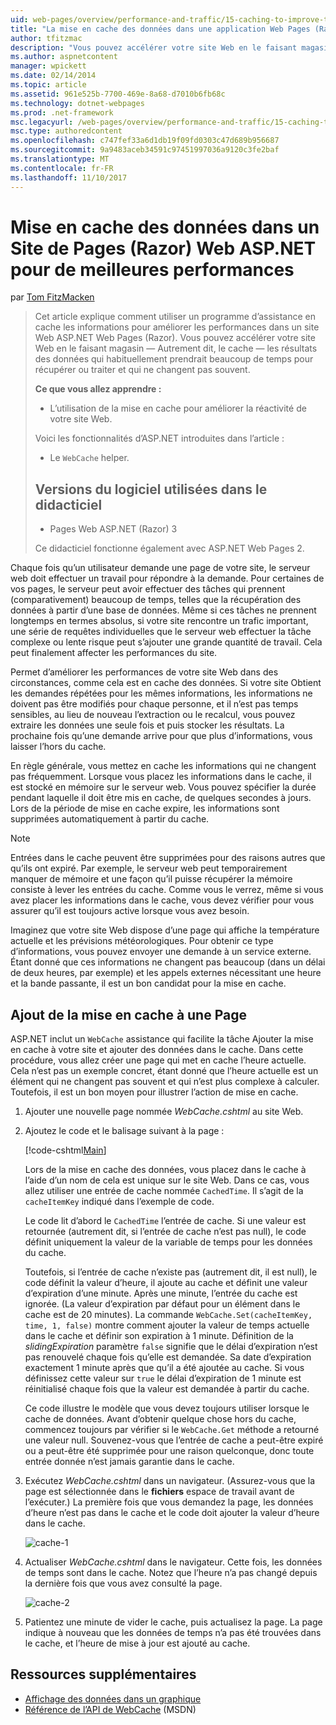```yaml
---
uid: web-pages/overview/performance-and-traffic/15-caching-to-improve-the-performance-of-your-website
title: "La mise en cache des données dans une application Web Pages (Razor) Site pour de meilleures performances | Documents Microsoft"
author: tfitzmac
description: "Vous pouvez accélérer votre site Web en le faisant magasin : autrement dit, cache - les résultats des données qui habituellement prendrait beaucoup de temps pour récupérer ou traiter un..."
ms.author: aspnetcontent
manager: wpickett
ms.date: 02/14/2014
ms.topic: article
ms.assetid: 961e525b-7700-469e-8a68-d7010b6fb68c
ms.technology: dotnet-webpages
ms.prod: .net-framework
msc.legacyurl: /web-pages/overview/performance-and-traffic/15-caching-to-improve-the-performance-of-your-website
msc.type: authoredcontent
ms.openlocfilehash: c747fef33a6d1db19f09fd0303c47d689b956687
ms.sourcegitcommit: 9a9483aceb34591c97451997036a9120c3fe2baf
ms.translationtype: MT
ms.contentlocale: fr-FR
ms.lasthandoff: 11/10/2017
---
```

<a name="caching-data-in-an-aspnet-web-pages-razor-site-for-better-performance"></a>Mise en cache des données dans un Site de Pages (Razor) Web ASP.NET pour de meilleures performances
====================
par [Tom FitzMacken](https://github.com/tfitzmac)

> Cet article explique comment utiliser un programme d’assistance en cache les informations pour améliorer les performances dans un site Web ASP.NET Web Pages (Razor). Vous pouvez accélérer votre site Web en le faisant magasin &#8212; Autrement dit, le cache &#8212; les résultats des données qui habituellement prendrait beaucoup de temps pour récupérer ou traiter et qui ne changent pas souvent.
> 
> **Ce que vous allez apprendre :** 
> 
> - L’utilisation de la mise en cache pour améliorer la réactivité de votre site Web.
> 
> Voici les fonctionnalités d’ASP.NET introduites dans l’article :
> 
> - Le `WebCache` helper.
>   
> 
> ## <a name="software-versions-used-in-the-tutorial"></a>Versions du logiciel utilisées dans le didacticiel
> 
> 
> - Pages Web ASP.NET (Razor) 3
>   
> 
> Ce didacticiel fonctionne également avec ASP.NET Web Pages 2.


Chaque fois qu’un utilisateur demande une page de votre site, le serveur web doit effectuer un travail pour répondre à la demande. Pour certaines de vos pages, le serveur peut avoir effectuer des tâches qui prennent (comparativement) beaucoup de temps, telles que la récupération des données à partir d’une base de données. Même si ces tâches ne prennent longtemps en termes absolus, si votre site rencontre un trafic important, une série de requêtes individuelles que le serveur web effectuer la tâche complexe ou lente risque peut s’ajouter une grande quantité de travail. Cela peut finalement affecter les performances du site.

Permet d’améliorer les performances de votre site Web dans des circonstances, comme cela est en cache des données. Si votre site Obtient les demandes répétées pour les mêmes informations, les informations ne doivent pas être modifiés pour chaque personne, et il n’est pas temps sensibles, au lieu de nouveau l’extraction ou le recalcul, vous pouvez extraire les données une seule fois et puis stocker les résultats. La prochaine fois qu’une demande arrive pour que plus d’informations, vous laisser l’hors du cache.

En règle générale, vous mettez en cache les informations qui ne changent pas fréquemment. Lorsque vous placez les informations dans le cache, il est stocké en mémoire sur le serveur web. Vous pouvez spécifier la durée pendant laquelle il doit être mis en cache, de quelques secondes à jours. Lors de la période de mise en cache expire, les informations sont supprimées automatiquement à partir du cache.

> [!NOTE]
> Entrées dans le cache peuvent être supprimées pour des raisons autres que qu’ils ont expiré. Par exemple, le serveur web peut temporairement manquer de mémoire et une façon qu’il puisse récupérer la mémoire consiste à lever les entrées du cache. Comme vous le verrez, même si vous avez placer les informations dans le cache, vous devez vérifier pour vous assurer qu’il est toujours active lorsque vous avez besoin.


Imaginez que votre site Web dispose d’une page qui affiche la température actuelle et les prévisions météorologiques. Pour obtenir ce type d’informations, vous pouvez envoyer une demande à un service externe. Étant donné que ces informations ne changent pas beaucoup (dans un délai de deux heures, par exemple) et les appels externes nécessitant une heure et la bande passante, il est un bon candidat pour la mise en cache.

## <a name="adding-caching-to-a-page"></a>Ajout de la mise en cache à une Page

ASP.NET inclut un `WebCache` assistance qui facilite la tâche Ajouter la mise en cache à votre site et ajouter des données dans le cache. Dans cette procédure, vous allez créer une page qui met en cache l’heure actuelle. Cela n’est pas un exemple concret, étant donné que l’heure actuelle est un élément qui ne changent pas souvent et qui n’est plus complexe à calculer. Toutefois, il est un bon moyen pour illustrer l’action de mise en cache.

1. Ajouter une nouvelle page nommée *WebCache.cshtml* au site Web.
2. Ajoutez le code et le balisage suivant à la page :

    [!code-cshtml[Main](15-caching-to-improve-the-performance-of-your-website/samples/sample1.cshtml)]

    Lors de la mise en cache des données, vous placez dans le cache à l’aide d’un nom de cela est unique sur le site Web. Dans ce cas, vous allez utiliser une entrée de cache nommée `CachedTime`. Il s’agit de la `cacheItemKey` indiqué dans l’exemple de code.

    Le code lit d’abord le `CachedTime` l’entrée de cache. Si une valeur est retournée (autrement dit, si l’entrée de cache n’est pas null), le code définit uniquement la valeur de la variable de temps pour les données du cache.

    Toutefois, si l’entrée de cache n’existe pas (autrement dit, il est null), le code définit la valeur d’heure, il ajoute au cache et définit une valeur d’expiration d’une minute. Après une minute, l’entrée du cache est ignorée. (La valeur d’expiration par défaut pour un élément dans le cache est de 20 minutes). La commande `WebCache.Set(cacheItemKey, time, 1, false)` montre comment ajouter la valeur de temps actuelle dans le cache et définir son expiration à 1 minute. Définition de la *slidingExpiration* paramètre `false` signifie que le délai d’expiration n’est pas renouvelé chaque fois qu’elle est demandée. Sa date d’expiration exactement 1 minute après que qu’il a été ajoutée au cache. Si vous définissez cette valeur sur `true` le délai d’expiration de 1 minute est réinitialisé chaque fois que la valeur est demandée à partir du cache.

    Ce code illustre le modèle que vous devez toujours utiliser lorsque le cache de données. Avant d’obtenir quelque chose hors du cache, commencez toujours par vérifier si le `WebCache.Get` méthode a retourné une valeur null. Souvenez-vous que l’entrée de cache a peut-être expiré ou a peut-être été supprimée pour une raison quelconque, donc toute entrée donnée n’est jamais garantie dans le cache.
3. Exécutez *WebCache.cshtml* dans un navigateur. (Assurez-vous que la page est sélectionnée dans le **fichiers** espace de travail avant de l’exécuter.) La première fois que vous demandez la page, les données d’heure n’est pas dans le cache et le code doit ajouter la valeur d’heure dans le cache.

    ![cache-1](15-caching-to-improve-the-performance-of-your-website/_static/image1.jpg)
4. Actualiser *WebCache.cshtml* dans le navigateur. Cette fois, les données de temps sont dans le cache. Notez que l’heure n’a pas changé depuis la dernière fois que vous avez consulté la page.

    ![cache-2](15-caching-to-improve-the-performance-of-your-website/_static/image2.jpg)
5. Patientez une minute de vider le cache, puis actualisez la page. La page indique à nouveau que les données de temps n’a pas été trouvées dans le cache, et l’heure de mise à jour est ajouté au cache.

<a id="Additional_Resources"></a>
## <a name="additional-resources"></a>Ressources supplémentaires


- [Affichage des données dans un graphique](https://go.microsoft.com/fwlink/?LinkId=202895)
- [Référence de l’API de WebCache](https://msdn.microsoft.com/en-us/library/system.web.helpers.webcache(v=vs.99).aspx) (MSDN)
